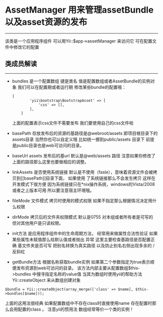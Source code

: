 # AssetManager 用来管理assetBundle 以及asset资源的发布
------------

该类是一个应用程序组件 可以用Yii::$app->assetManager 来访问它 可在配置文件中修改它的配置

## 类成员解读
-------------------

- bundles 是一个配置数组 键是类名 值是配置数组或者AssetBundle的实例对象
  我们可以在配置期或者运行期 修改某些bundle的配置哦：
  ~~~
  [
          'yii\bootstrap\BootstrapAsset' => [
              'css' => [],
          ],
      ]
  ~~~
  上面的配置表示css文件不需要发布  我们要使用自己的css文件啦
  

- basePath 存放发布后的资源的基路径是@webroot/assets 即项目根目录下的assets目录 当然你也可以自定义哦
  比如统一挪到public/assets 目录下 前提是public目录也是web可访问的目录。
  
- baseUrl assets 发布后的基url 默认是@web/assets 路径  注意如果你修改了上面的路径那么这里也要做相应的调整。

- linkAssets 是否使用系统链接 默认是不使用（fasle），意味着资源文件会被拷贝到[[basePath]]目录下面， 如果使用
  了系统链接那么不会发生拷贝 这样在开发模式下很方便
  因为系统链接只在*nix操作系统，windows的Vista/2008或者之上版本可用 所以要注意宿主环境哦。

- fileMode 文件模式 拷贝时使用的模式权限  如果不指定那么根据情况决定用什么权限
- dirMode 拷贝后的文件夹权限模式 默认是0755 对本组或者所有者是可写的 但对其他用户是只读权限。


+ init方法  是应用程序组件中的生命周期方法， 经常用来做属性合法性验证 如果某些属性未赋值那么给默认值或者抛出
  异常 这里主要检查基路径是否配置正确 基文件夹是否可写 把别名转换为真实路径
  以及防止别名右侧出现多余的 / 反斜杠
  
+  getBundle方法 根据名称获取bundle实例 如果第二个参数指定为true表示顺便发布资源到web可访问的目录。
  该方法内部主要从配置数组$this->bundles 中搜寻指定名称的value值  当其为数组时使用yii的帮助方法
  Yii::createObject 来从数组创建对象
  ~~~
  $bundle = Yii::createObject(array_merge(['class' => $name], $this->bundles[$name]));
  ~~~
  上面的这用法很经典 如果配置数组中不存在class时直接使用name 存在配置时那么会用配置的class 。
  注意yii的惯用法   数组经常等价一个类的实例！
   
